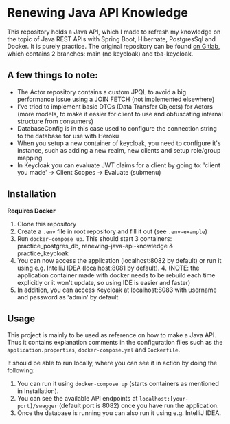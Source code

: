 # Renewing Java API Knowledge
This repository holds a Java API, which I made to refresh my knowledge on the topic of Java REST APIs with Spring Boot, Hibernate, PostgresSql and Docker. It is purely practice.
The original repository can be found [on Gitlab](https://gitlab.com/Noitcereon/renewing-java-api-knowledge), which contains 2 branches: main (no keycloak) and tba-keycloak.

## A few things to note:

- The Actor repository contains a custom JPQL to avoid a big performance issue using a JOIN FETCH (not implemented elsewhere)
- I've tried to implement basic DTOs (Data Transfer Objects) for Actors (more models, to make it easier for client to use and obfuscating internal structure from consumers)
- DatabaseConfig is in this case used to configure the connection string to the database for use with Heroku
- When you setup a new container of keycloak, you need to configure it's instance, such as adding a new realm, new clients and setup role/group mapping
- In Keycloak you can evaluate JWT claims for a client by going to: 'client you made' -> Client Scopes -> Evaluate (submenu)

## Installation
**Requires Docker**

1. Clone this repository
2. Create a `.env` file in root repository and fill it out (see `.env-example`)
3. Run `docker-compose up`. This should start 3 containers: practice_postgres_db, renewing-java-api-knowledge & practice_keycloak
4. You can now access the application (localhost:8082 by default) or run it using e.g. IntelliJ IDEA (localhost:8081 by default).
    4. (NOTE: the application container made with docker needs to be rebuild each time explicitly or it won't update, so using IDE is easier and faster)  
5. In addition, you can access Keycloak at localhost:8083 with username and password as 'admin' by default
## Usage
This project is mainly to be used as reference on how to make a Java API. Thus it contains explanation comments in the configuration files
such as the `application.properties`, `docker-compose.yml` and `Dockerfile`.

It should be able to run locally, where you can see it in action by doing the following:

1. You can run it using `docker-compose up` (starts containers as mentioned in Installation).
2. You can see the available API endpoints at `localhost:[your-port]/swagger` (default port is 8082) once you have run the application.
3. Once the database is running you can also run it using e.g. IntelliJ IDEA.

